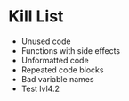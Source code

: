Kill List
=========
* Unused code
* Functions with side effects
* Unformatted code
* Repeated code blocks
* Bad variable names
* Test lvl4.2
